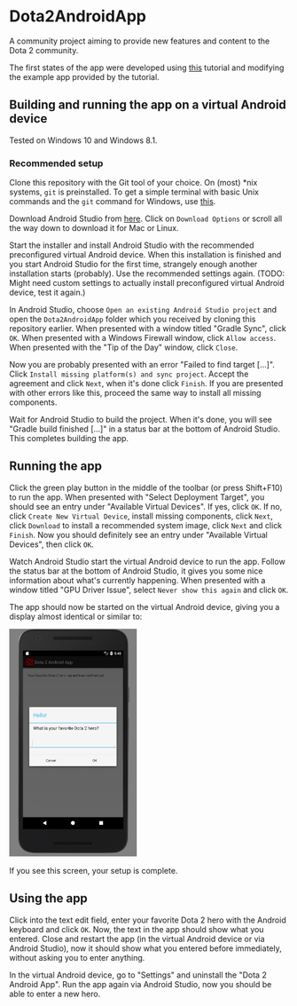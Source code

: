 # Dota2AndroidApp

A community project aiming to provide new features and content to the Dota 2 community.

The first states of the app were developed using [this](https://www.raywenderlich.com/132381/kotlin-for-android-an-introduction) tutorial and modifying the example app provided by the tutorial.

## Building and running the app on a virtual Android device

Tested on Windows 10 and Windows 8.1.

### Recommended setup

Clone this repository with the Git tool of your choice. On (most) \*nix systems, `git` is preinstalled. To get a simple terminal with basic Unix commands and the `git` command for Windows, use [this](https://git-for-windows.github.io/).

Download Android Studio from [here](https://developer.android.com/studio/index.html). Click on `Download Options` or scroll all the way down to download it for Mac or Linux.

Start the installer and install Android Studio with the recommended preconfigured virtual Android device. When this installation is finished and you start Android Studio for the first time, strangely enough another installation starts (probably). Use the recommended settings again. (TODO: Might need custom settings to actually install preconfigured virtual Android device, test it again.)

In Android Studio, choose `Open an existing Android Studio project` and open the `Dota2AndroidApp` folder which you received by cloning this repository earlier. When presented with a window titled "Gradle Sync", click `OK`. When presented with a Windows Firewall window, click `Allow access`. When presented with the "Tip of the Day" window, click `Close`.

Now you are probably presented with an error "Failed to find target [...]". Click `Install missing platform(s) and sync project`. Accept the agreement and click `Next`, when it's done click `Finish`. If you are presented with other errors like this, proceed the same way to install all missing components.

Wait for Android Studio to build the project. When it's done, you will see "Gradle build finished [...]" in a status bar at the bottom of Android Studio. This completes building the app.

## Running the app

Click the green play button in the middle of the toolbar (or press Shift+F10) to run the app. When presented with "Select Deployment Target", you should see an entry under "Available Virtual Devices". If yes, click `OK`. If no, click `Create New Virtual Device`, install missing components, click `Next`, click `Download` to install a recommended system image, click `Next` and click `Finish`. Now you should definitely see an entry under "Available Virtual Devices", then click `OK`.

Watch Android Studio start the virtual Android device to run the app. Follow the status bar at the bottom of Android Studio, it gives you some nice information about what's currently happening. When presented with a window titled "GPU Driver Issue", select `Never show this again` and click `OK`.

The app should now be started on the virtual Android device, giving you a display almost identical or similar to:

<img src="screenshots/app_startup.png" width="230" height="410"/>

If you see this screen, your setup is complete.

## Using the app

Click into the text edit field, enter your favorite Dota 2 hero with the Android keyboard and click `OK`. Now, the text in the app should show what you entered. Close and restart the app (in the virtual Android device or via Android Studio), now it should show what you entered before immediately, without asking you to enter anything.

In the virtual Android device, go to "Settings" and uninstall the "Dota 2 Android App". Run the app again via Android Studio, now you should be able to enter a new hero.
